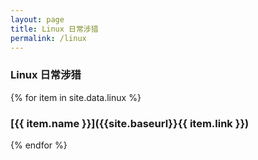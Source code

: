 ```yaml
---
layout: page
title: Linux 日常涉猎
permalink: /linux
---
```


### Linux 日常涉猎

{% for item in site.data.linux %}
### [{{ item.name }}]({{site.baseurl}}{{ item.link }})
{% endfor %}